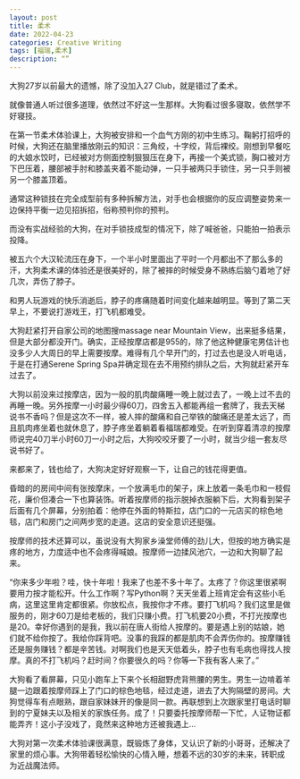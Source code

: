 ```yaml
---
layout: post
title: 柔术
date: 2022-04-23
categories: Creative Writing
tags: [福瑞,柔术]
description: “”
---
```


大狗27岁以前最大的遗憾，除了没加入27 Club，就是错过了柔术。

就像普通人听过很多道理，依然过不好这一生那样。大狗看过很多寝取，依然学不好寝技。

在第一节柔术体验课上，大狗被安排和一个血气方刚的初中生练习。鞠躬打招呼的时候，大狗还在脑里播放刚云的知识：三角绞，十字绞，背后裸绞。刚想到早餐吃的大娘水饺时，已经被对方侧面控制狠狠压在身下，再接一个美式锁，胸口被对方下巴压着，腰部被手肘和膝盖夹着不能动弹，一只手被两只手锁住，另一只手则被另一个膝盖顶着。

通常这种锁技在完全成型前有多种拆解方法，对手也会根据你的反应调整姿势来一边保持平衡一边见招拆招，俗称预判你的预判。

而没有实战经验的大狗，在对手锁技成型的情况下，除了喊爸爸，只能拍一拍表示投降。

被五六个大汉轮流压在身下，一个半小时里面出了平时一个月都出不了那么多的汗，大狗柔术课的体验还是很美好的，除了被摔的时候受身不熟练后脑勺着地了好几次，弄伤了脖子。

和男人玩游戏的快乐消逝后，脖子的疼痛随着时间变化越来越明显。等到了第二天早上，不要说打游戏王，打飞机都难受。

大狗赶紧打开自家公司的地图搜massage near Mountain View，出来挺多结果，但是大部分都没开门。确实，正经按摩店都是955的，除了他这种健康宅男估计也没多少人大周日的早上需要按摩。难得有几个早开门的，打过去也是没人听电话，于是在打通Serene Spring Spa并确定现在去不用预约排队之后，大狗就赶紧开车过去了。

大狗以前没来过按摩店，因为一般的肌肉酸痛睡一晚上就过去了，一晚上过不去的再睡一晚。另外按摩一小时最少得60刀，四舍五入都能再组一套牌了，我去天梯说书不香吗？但是这次不一样，被人摔的酸痛和自己举铁的酸痛还是差太远了，而且肌肉疼坐着也就休息了，脖子疼坐着躺着看福瑞都难受。在听到穿着清凉的按摩师说完40刀半小时60刀一小时之后，大狗咬咬牙要了一小时，就当少组一套友尽说书好了。

来都来了，钱也给了，大狗决定好好观察一下，让自己的钱花得更值。

昏暗的的房间中间有张按摩床，一个放满毛巾的架子，床上放着一条毛巾和一枝假花，廉价但凑合一下也算装饰。听着按摩师的指示脱掉衣服躺下后，大狗看到架子后面有几个屏幕，分别拍着：他停在外面的特斯拉，店门口的一元店买的棕色地毯，店门和房门之间两步宽的走道。这店的安全意识还挺强。

按摩师的技术还算可以，虽说没有大狗家乡澡堂师傅的劲儿大，但按的地方确实是疼的地方，力度适中也不会疼得喊娘。按摩师一边揉风池穴，一边和大狗聊了起来。

“你来多少年啦？哇，快十年啦！我来了也差不多十年了。太疼了？你这里很紧啊要用力按才能松开。什么工作啊？写Python啊？天天坐着上班肯定会有这些小毛病，这里这里肯定都很紧。你放松点，我按你才不疼。要打飞机吗？我们这里是做服务的，刚才60刀是给老板的，我们只赚小费。打飞机要20小费，不打光按摩也是20。幸好你遇到的是我，我以前在唐人街给人按摩的。要是遇上别的姑娘，她们就不给你按了。我给你踩背吧。没事的我踩的都是肌肉不会弄伤你的。按摩赚钱还是服务赚钱？都是辛苦钱。对啊我们也是天天低着头，脖子也有毛病也得找人按摩。真的不打飞机吗？赶时间？你要很久的吗？你等一下我有客人来了。”

大狗看了看屏幕，只见小跑车上下来个长相甜野虎背熊腰的男生。男生一边啃着羊腿一边跟着按摩师踩上了门口的棕色地毯，经过走道，进去了大狗隔壁的房间。大狗觉得车有点眼熟，跟自家妹妹开的像是同一款。再联想到上次跟家里打电话时聊到的宁夏妹夫以及相关的家族任务。成了！只要委托按摩师帮一下忙，人证物证都能弄齐！这小子没戏了，竟然来这种地方还被我遇上...

大狗对第一次柔术体验课很满意，既锻炼了身体，又认识了新的小哥哥，还解决了家里的烦心事。大狗带着轻松愉快的心情入睡，想着不远的30岁的未来，转职成为近战魔法师。
